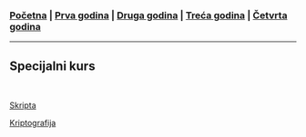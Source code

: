 ### [Početna](../README.md) | [Prva godina](../main_pages/prva.md) | [Druga godina](../main_pages/druga.md) | [Treća godina](../main_pages/treca.md) | [Četvrta godina](../main_pages/cetvrta.md)

---

## Specijalni kurs

<br>

[Skripta](https://drive.google.com/drive/folders/1zFQiRRb_Ci_StEkP7EMxDB8gPreeYduo)

[Kriptografija](https://poincare.matf.bg.ac.rs/~dragan.djokic/)
